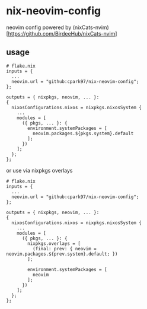 # nix-neovim-config
neovim config powered by (nixCats-nvim)[https://github.com/BirdeeHub/nixCats-nvim]

## usage
```
# flake.nix
inputs = {
  ...
  neovim.url = "github:cpark97/nix-neovim-config";
};

outputs = { nixpkgs, neovim, ... }:
{
  nixosConfigurations.nixos = nixpkgs.nixosSystem {
    ...
    modules = [
      ({ pkgs, ... }: {
        environment.systemPackages = [
          neovim.packages.${pkgs.system}.default
        ];
      })
    ];
  };
};
```
or use via nixpkgs overlays
```
# flake.nix
inputs = {
  ...
  neovim.url = "github:cpark97/nix-neovim-config";
};

outputs = { nixpkgs, neovim, ... }:
{
  nixosConfigurations.nixos = nixpkgs.nixosSystem {
    ...
    modules = [
      ({ pkgs, ... }: {
        nixpkgs.overlays = [
          (final: prev: { neovim = neovim.packages.${prev.system}.default; })
        ];

        environment.systemPackages = [
          neovim
        ];
      })
    ];
  };
};
```

